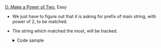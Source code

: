 
[D. Make a Power of Two](https://codeforces.com/contest/1560/problem/D), Easy
- We just have to figure out that it is asking for prefix of main string, with power of 2, to be matched.
- The string which matched the most, will be tracked.
  <details>
  <summary>Code sample </summary>

  ```cpp
  void solve() {
      std::string s;
      std::cin >> s;

      int res = 1E9;

      for (int i = 0; i < 64; i++) {
      std::string t = std::to_string(1ULL << i);

          int k = 0;
          for (int j = 0; j < int(s.length()); j++) {
              if (k < int(t.length()) && s[j] == t[k]) {
                  k++;
              }
          }
          
          res = std::min(res, int(s.length()) + int(t.length()) - 2 * k);
      }
      std::cout << res << "\n";
  }
  ```
  </details>

